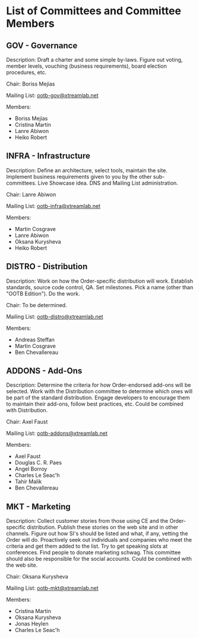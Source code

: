 List of Committees and Committee Members
======================================================================

GOV - Governance
----------------------------------------------------------------------

Description: Draft a charter and some simple by-laws. Figure out voting, member
levels, vouching (business requirements), board election procedures, etc. 

Chair: Boriss Mejías

Mailing List: ootb-gov@xtreamlab.net

Members:

- Boriss Mejías
- Cristina Martin
- Lanre Abiwon
- Heiko Robert


INFRA - Infrastructure
----------------------------------------------------------------------

Description: Define an architecture, select tools, maintain the site. Implement
business requirements given to you by the other sub-committees. Live Showcase idea.
DNS and Mailing List administration.

Chair: Lanre Abiwon

Mailing List: ootb-infra@xtreamlab.net

Members:

- Martin Cosgrave
- Lanre Abiwon
- Oksana Kurysheva
- Heiko Robert


DISTRO - Distribution
----------------------------------------------------------------------

Description: Work on how the Order-specific distribution will work. Establish
standards, source code control, QA. Set milestones. Pick a name (other than
"OOTB Edition"). Do the work.

Chair: To be determined.

Mailing List: ootb-distro@xtreamlab.net

Members:

- Andreas Steffan
- Martin Cosgrave
- Ben Chevallereau


ADDONS - Add-Ons
----------------------------------------------------------------------

Description: Determine the criteria for how Order-endorsed add-ons will be
selected. Work with the Distribution committee to determine which ones will be
part of the standard distribution. Engage developers to encourage them to
maintain their add-ons, follow best practices, etc. Could be combined with
Distribution.

Chair: Axel Faust

Mailing List: ootb-addons@xtreamlab.net

Members:

- Axel Faust
- Douglas C. R. Paes
- Angel Borroy
- Charles Le Seac'h
- Tahir Malik
- Ben Chevallereau


MKT - Marketing
----------------------------------------------------------------------

Description: Collect customer stories from those using CE and the Order-specific
distribution. Publish these stories on the web site and in other channels.
Figure out how SI's should be listed and what, if any, vetting the
Order will do. Proactively seek out individuals and companies who meet the
criteria and get them added to the list. Try to get speaking slots at 
conferences. Find people to donate marketing schwag. This committee should also 
be responsible for the social accounts. Could be combined with the web site.

Chair: Oksana Kurysheva

Mailing List: ootb-mkt@xtreamlab.net

Members:

- Cristina Martin
- Oksana Kurysheva
- Jonas Heylen
- Charles Le Seac'h

